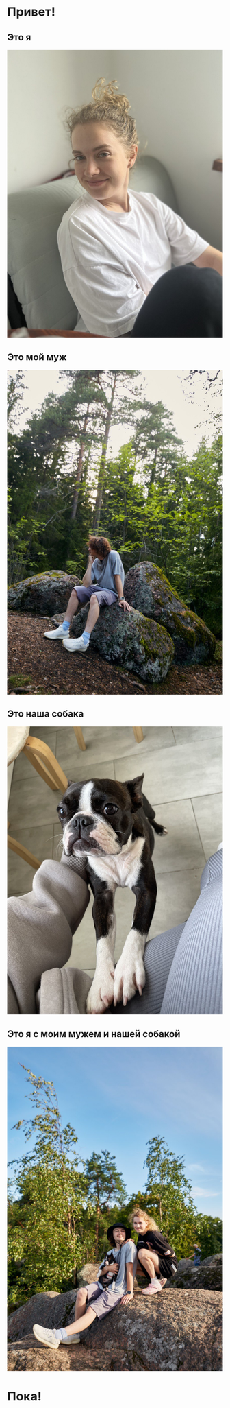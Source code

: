 # Привет!

## Это я

![ето я](<для дз/2023-10-02 22.13.07.jpg>)

## Это мой муж

![муж](<для дз/2023-10-02 22.12.58.jpg>)

## Это наша собака

![собака](<для дз/2023-10-02 22.13.22.jpg>)

## Это я с моим мужем и нашей собакой 

![мы](<для дз/2023-10-02 22.12.33.jpg>)

# Пока!